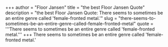 +++
author = "Floor Jansen"
title = "the best Floor Jansen Quote"
description = "the best Floor Jansen Quote: There seems to sometimes be an entire genre called 'female-fronted metal.'"
slug = "there-seems-to-sometimes-be-an-entire-genre-called-female-fronted-metal"
quote = '''There seems to sometimes be an entire genre called 'female-fronted metal.'''
+++
There seems to sometimes be an entire genre called 'female-fronted metal.'
